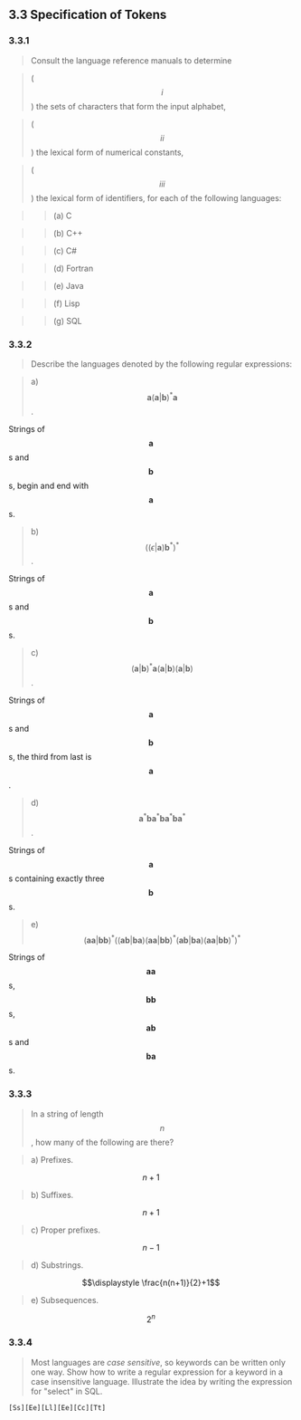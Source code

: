 ## 3.3 Specification of Tokens

### 3.3.1

> Consult the language reference manuals to determine

> ($$i$$) the sets of characters that form the input alphabet,

> ($$ii$$) the lexical form of numerical constants,

> ($$iii$$) the lexical form of identifiers, for each of the following languages:

> > (a) C

> > (b) C++

> > (c) C#

> > (d) Fortran

> > (e) Java

> > (f) Lisp

> > (g) SQL

### 3.3.2

> Describe the languages denoted by the following regular expressions:

> a) $$\mathbf{a}(\mathbf{a}|\mathbf{b})^*\mathbf{a}$$.

Strings of $$\mathbf{a}$$s and $$\mathbf{b}$$s, begin and end with $$\mathbf{a}$$s.

> b) $$((ϵ|\mathbf{a})\mathbf{b}^*)^*$$.

Strings of $$\mathbf{a}$$s and $$\mathbf{b}$$s.

> c) $$(\mathbf{a}|\mathbf{b})^*\mathbf{a}(\mathbf{a}|\mathbf{b})(\mathbf{a}|\mathbf{b})$$.

Strings of $$\mathbf{a}$$s and $$\mathbf{b}$$s, the third from last is $$\mathbf{a}$$.

> d) $$\mathbf{a}^*\mathbf{b}\mathbf{a}^*\mathbf{b}\mathbf{a}^*\mathbf{b}\mathbf{a}^*$$.

Strings of $$\mathbf{a}$$s containing exactly three $$\mathbf{b}$$s.

> e) $$(\mathbf{a}\mathbf{a}|\mathbf{b}\mathbf{b})^*((\mathbf{a}\mathbf{b}|\mathbf{b}\mathbf{a})(\mathbf{a}\mathbf{a}|\mathbf{b}\mathbf{b})^*(\mathbf{a}\mathbf{b}|\mathbf{b}\mathbf{a})(\mathbf{a}\mathbf{a}|\mathbf{b}\mathbf{b})^*)^*$$

Strings of $$\mathbf{aa}$$s, $$\mathbf{bb}$$s, $$\mathbf{ab}$$s and $$\mathbf{ba}$$s.

### 3.3.3

> In a string of length $$n$$, how many of the following are there?

> a) Prefixes.

$$n + 1$$

> b) Suffixes.

$$n + 1$$

> c) Proper prefixes.

$$n - 1$$

> d) Substrings.

$$\displaystyle \frac{n(n+1)}{2}+1$$

> e) Subsequences.

$$2^n$$

### 3.3.4

> Most languages are _case sensitive_, so keywords can be written only one way. Show how to write a regular expression for a keyword in a case insensitive language. Illustrate the idea by writing the expression for "select" in SQL.

`[Ss][Ee][Ll][Ee][Cc][Tt]`


